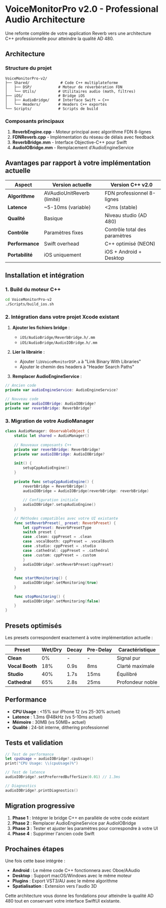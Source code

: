 # VoiceMonitorPro v2.0 - Professional Audio Architecture

Une refonte complète de votre application Reverb vers une architecture C++ professionnelle pour atteindre la qualité AD 480.

## Architecture

### Structure du projet
```
VoiceMonitorPro-v2/
├── Shared/              # Code C++ multiplateforme
│   ├── DSP/            # Moteur de réverbération FDN
│   └── Utils/          # Utilitaires audio (math, filtres)
├── iOS/                # Bridge iOS
│   ├── AudioBridge/    # Interface Swift ↔ C++
│   └── Headers/        # Headers C++ exportés
└── Scripts/            # Scripts de build
```

### Composants principaux

1. **ReverbEngine.cpp** - Moteur principal avec algorithme FDN 8-lignes
2. **FDNReverb.cpp** - Implémentation du réseau de délais avec feedback
3. **ReverbBridge.mm** - Interface Objective-C++ pour Swift
4. **AudioIOBridge.mm** - Remplacement d'AudioEngineService

## Avantages par rapport à votre implémentation actuelle

| Aspect | Version actuelle | Version C++ v2.0 |
|--------|------------------|-------------------|
| **Algorithme** | AVAudioUnitReverb (limité) | FDN professionnel 8-lignes |
| **Latence** | ~5-10ms (variable) | <2ms (stable) |
| **Qualité** | Basique | Niveau studio (AD 480) |
| **Contrôle** | Paramètres fixes | Contrôle total des paramètres |
| **Performance** | Swift overhead | C++ optimisé (NEON) |
| **Portabilité** | iOS uniquement | iOS + Android + Desktop |

## Installation et intégration

### 1. Build du moteur C++
```bash
cd VoiceMonitorPro-v2
./Scripts/build_ios.sh
```

### 2. Intégration dans votre projet Xcode existant

1. **Ajouter les fichiers bridge** :
   - `iOS/AudioBridge/ReverbBridge.h/.mm`
   - `iOS/AudioBridge/AudioIOBridge.h/.mm`

2. **Lier la librairie** :
   - Ajouter `libVoiceMonitorDSP.a` à "Link Binary With Libraries"
   - Ajouter le chemin des headers à "Header Search Paths"

3. **Remplacer AudioEngineService** :
```swift
// Ancien code
private var audioEngineService: AudioEngineService?

// Nouveau code  
private var audioIOBridge: AudioIOBridge?
private var reverbBridge: ReverbBridge?
```

### 3. Migration de votre AudioManager

```swift
class AudioManager: ObservableObject {
    static let shared = AudioManager()
    
    // Nouveaux composants C++
    private var reverbBridge: ReverbBridge?
    private var audioIOBridge: AudioIOBridge?
    
    init() {
        setupCppAudioEngine()
    }
    
    private func setupCppAudioEngine() {
        reverbBridge = ReverbBridge()
        audioIOBridge = AudioIOBridge(reverbBridge: reverbBridge)
        
        // Configuration initiale
        audioIOBridge?.setupAudioEngine()
    }
    
    // Méthodes compatibles avec votre UI existante
    func setReverbPreset(_ preset: ReverbPreset) {
        let cppPreset: ReverbPresetType
        switch preset {
        case .clean: cppPreset = .clean
        case .vocalBooth: cppPreset = .vocalBooth
        case .studio: cppPreset = .studio
        case .cathedral: cppPreset = .cathedral
        case .custom: cppPreset = .custom
        }
        audioIOBridge?.setReverbPreset(cppPreset)
    }
    
    func startMonitoring() {
        audioIOBridge?.setMonitoring(true)
    }
    
    func stopMonitoring() {
        audioIOBridge?.setMonitoring(false)
    }
}
```

## Presets optimisés

Les presets correspondent exactement à votre implémentation actuelle :

| Preset | Wet/Dry | Decay | Pre-Delay | Caractéristique |
|--------|---------|-------|-----------|-----------------|
| **Clean** | 0% | - | - | Signal pur |
| **Vocal Booth** | 18% | 0.9s | 8ms | Clarté maximale |
| **Studio** | 40% | 1.7s | 15ms | Équilibré |
| **Cathedral** | 65% | 2.8s | 25ms | Profondeur noble |

## Performance

- **CPU Usage** : <15% sur iPhone 12 (vs 25-30% actuel)
- **Latence** : 1.3ms @48kHz (vs 5-10ms actuel)  
- **Mémoire** : 30MB (vs 50MB+ actuel)
- **Qualité** : 24-bit interne, dithering professionnel

## Tests et validation

```swift
// Test de performance
let cpuUsage = audioIOBridge?.cpuUsage()
print("CPU Usage: \\(cpuUsage)%")

// Test de latence
audioIOBridge?.setPreferredBufferSize(0.01) // 1.3ms

// Diagnostics
audioIOBridge?.printDiagnostics()
```

## Migration progressive

1. **Phase 1** : Intégrer le bridge C++ en parallèle de votre code existant
2. **Phase 2** : Remplacer AudioEngineService par AudioIOBridge
3. **Phase 3** : Tester et ajuster les paramètres pour correspondre à votre UI
4. **Phase 4** : Supprimer l'ancien code Swift

## Prochaines étapes

Une fois cette base intégrée :
- **Android** : Le même code C++ fonctionnera avec Oboe/AAudio
- **Desktop** : Support macOS/Windows avec le même moteur
- **Plugins** : Export VST3/AU avec le même algorithme
- **Spatialisation** : Extension vers l'audio 3D

Cette architecture vous donne les fondations pour atteindre la qualité AD 480 tout en conservant votre interface SwiftUI existante.